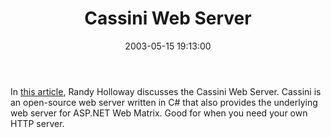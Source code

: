 ﻿---
layout: post
title: "Cassini Web Server"
comments: false
date: 2003-05-15 19:13:00
updated: 2004-05-03 20:38:00
categories:
 - Technology
subtext-id: efacdad4-cb62-4c42-b833-19e214197fcd
alias: /blog/Cassini-Web-Server.aspx
---


In [this article](http://www.devx.com/dotnet/Article/11711), Randy Holloway discusses the Cassini Web Server. Cassini is an open-source web server written in C# that also provides the underlying web server for ASP.NET Web Matrix. Good for when you need your own HTTP server.
